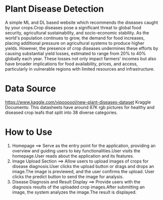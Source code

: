 # Plant Disease Detection
A simple ML and DL based website which recommends the diseases caught by your crops.Crop diseases pose a significant threat to global food security, agricultural sustainability, and socio-economic stability. As the world's population continues to grow, the demand for food increases, placing additional pressure on agricultural systems to produce higher yields. However, the presence of crop diseases undermines these efforts by causing substantial yield losses, estimated to range from 20% to 40% globally each year. These losses not only impact farmers' incomes but also have broader implications for food availability, prices, and access, particularly in vulnerable regions with limited resources and infrastructure.
# Data Source
https://www.kaggle.com/vipoooool/new-plant-diseases-dataset
Kraggle Documents: This datasheets have around 87K rgb pictures for healthy and diseased crop leafs that split into 38 diverse categories. 
# How to Use
1. Homepage ==> Serve as the entry point for the application, providing an overview and guiding users to key functionalities.User visits the homepage.User reads about the application and its features. 
2. Image Upload Section ==> Allow users to upload images of crops for disease diagnosis.User clicks the upload button or drags and drops an image.The image is previewed, and the user confirms the upload. User clicks the predict button to send the image for analysis.
3. Disease Diagnosis and Result Display ==> Provide users with the diagnosis results of the uploaded crop images.After submitting an image, the system analyzes the image.The result is displayed. 

